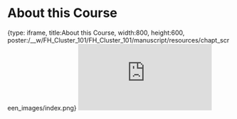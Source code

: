 # About this Course
 
{type: iframe, title:About this Course, width:800, height:600, poster:/__w/FH_Cluster_101/FH_Cluster_101/manuscript/resources/chapt_screen_images/index.png}
![](https://hutchdatascience.org/FH_Cluster_101/index.html)
 

 
